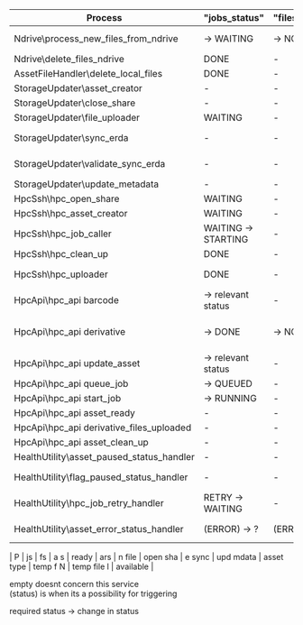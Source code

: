 | Process | "jobs_status" | "files_status" | "asset_size" | "hpc_ready" | "is_in_ars" | "has_new_file" | "has_open_share" | "erda_sync" | "update_metadata" | "asset_type" | "temporary_files_ndrive" | "temporary_files_local" | "available_for_services" |
|-------------|--------|------|------|------|------|------|------|-----|------|------|------|------|------|
| Ndrive\process_new_files_from_ndrive | -> WAITING | -> NONE | -> file size | -> NO | -> AWAIT -> NO | -> YES | -> NO | -> NO | -> NO | -> UNKNOWN | -> YES | -> YES | -> YES |
| Ndrive\delete_files_ndrive | DONE | - | - | NO | YES | NO | - | YES | - | - | YES -> remove field | - | YES |
| AssetFileHandler\delete_local_files | DONE | - | - | - | YES | NO | - | YES | - | - | - | YES -> remove field | - |
| StorageUpdater\asset_creator | - | - | not -1 | - | NO -> YES | -> YES | -> YES | - | - | - | - | - | YES |
| StorageUpdater\close_share | - | - | - | YES | - | NO | YES -> NO | YES | - | - | - | - | YES |
| StorageUpdater\file_uploader | WAITING | - | not -1 | - | - | YES -> AWAIT | YES | -> NO | - | - | - | - | YES |
| StorageUpdater\sync_erda | - | - | - | - | - | AWAIT | - | NO -> AWAIT | - | - | - | - | YES |
| StorageUpdater\validate_sync_erda | - | - | - | - | - | -> NO | YES -> NO | AWAIT -> YES | - | - | - | - | YES |
| StorageUpdater\update_metadata | - | - | - | - | - | - | - | - | YES -> NO | - | - | - | YES |
| HpcSsh\hpc_open_share | WAITING | - | - | NO | YES | NO | NO -> YES | YES | - | - | - | - | YES |
| HpcSsh\hpc_asset_creator | WAITING | - | - | NO -> AWAIT | YES | NO | YES | YES | - | - | - | - | YES |
| HpcSsh\hpc_job_caller | WAITING -> STARTING | - | - | YES | - | - | - | - | - | not DEVICE_TARGET | - | - | YES |
| HpcSsh\hpc_clean_up | DONE | - | - | YES | YES | - | - | YES | - | - | - | - | YES |
| HpcSsh\hpc_uploader | DONE | - | - | NO | YES | YES -> UPLOADING | YES | NO | - | - | - | - | YES |
| HpcApi\hpc_api barcode | -> relevant status | - | - | - | - | - | - | - | -> YES | UNKNOWN -> type status | - | - | - |
| HpcApi\hpc_api derivative | -> DONE | -> NONE | -> parent size + estimate size | -> YES | -> AWAIT -> NO | -> NO | -> NO | -> NO | -> NO | - | - | - | - |
| HpcApi\hpc_api update_asset | -> relevant status | - | - | - | - | - | - | - | -> YES | - | - | - | - |
| HpcApi\hpc_api queue_job | -> QUEUED | - | - | - | - | - | - | - | - | - | - | - | - |
| HpcApi\hpc_api start_job | -> RUNNING| - | - | - | - | - | - | - | - | - | - | - | - |
| HpcApi\hpc_api asset_ready | - | - | - | -> YES | - | - | - | - | - | - | - | - | - |
| HpcApi\hpc_api derivative_files_uploaded | - | - | - | - | - | -> AWAIT | - | - | - | - | - | - | - |
| HpcApi\hpc_api asset_clean_up | - | - | - | -> NO | - | - | - | - | - | - | - | - | - |
| HealthUtility\asset_paused_status_handler | - | - | - | - | - | - | - | - | - | - | - | - | PAUSED -> YES |
| HealthUtility\flag_paused_status_handler | - | - | - | (PAUSED) -> previous | (PAUSED) -> previous | (PAUSED) -> previous | (PAUSED) -> previous | (PAUSED) -> previous | (PAUSED) -> previous | - | - | - | - |
| HealthUtility\hpc_job_retry_handler | RETRY -> WAITING | - | - | - | - | - | - | - | - | - | - | - | - |
| HealthUtility\asset_error_status_handler | (ERROR) -> ? | (ERROR) -> ? | - | (ERROR) -> ? | (ERROR) -> ? | (ERROR) -> ? | (ERROR) -> ? | (ERROR) -> ? | (ERROR) -> ? | - | (ERROR) -> ? | (ERROR) -> ? | (ERROR) -> ? |

| P | js | fs | a s | ready | ars | n file | open sha | e sync | upd mdata | asset type | temp f N | temp file l | available |

empty doesnt concern this service   
(status) is when its a possibility for triggering

required status -> change in status